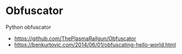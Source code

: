 # Obfuscator
Python obfuscator


- https://github.com/ThePlasmaRailgun/Obfuscator
- https://benkurtovic.com/2014/06/01/obfuscating-hello-world.html